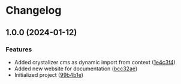 # Changelog

## 1.0.0 (2024-01-12)


### Features

* Added crystalizer cms as dynamic import from context ([1e4c3f4](https://github.com/amnis-dev/amnis-sys/commit/1e4c3f43b46ab9129b0c292768707ae854293ecf))
* Added new website for documentation ([bcc32ae](https://github.com/amnis-dev/amnis-sys/commit/bcc32ae09b3bd7008ecb678d1a87cd28b7b188d1))
* Initialized project ([99b4b1e](https://github.com/amnis-dev/amnis-sys/commit/99b4b1eae5a9d950a196176eac86bb34d02bd9be))
